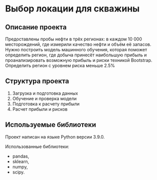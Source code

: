 # Выбор локации для скважины
## Описание проекта 
Предоставлены пробы нефти в трёх регионах: в каждом 10 000 месторождений, где измерили качество нефти и объём её запасов. 
Нужно построить модель машинного обучения, которая поможет определить регион, где добыча принесёт наибольшую прибыль 
и проанализировать возможную прибыль и риски техникой Bootstrap. Определить регион с уровнем риска меньше 2.5%

## Структура проекта
1. Загрузка и подготовка данных
2. Обучение и проверка модели
3. Подготовка к расчету прибыли
4. Расчет прибыли и рисков

## Используемые библиотеки
Проект написан на языке Python версии 3.9.0.

Использованные библиотеки:
* pandas, 
* sklearn,
* numpy,
* scipy.
